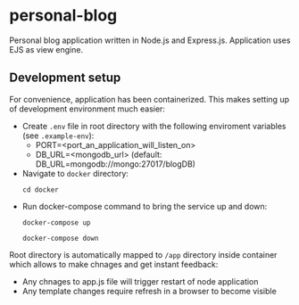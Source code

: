 # personal-blog
Personal blog application written in Node.js and Express.js. Application uses EJS as view engine.

## Development setup
For convenience, application has been containerized. This makes setting up of development environment much easier:

* Create `.env` file in root directory with the following enviroment variables (see `.example-env`):
    * PORT=<port_an_application_will_listen_on>
    * DB_URL=<mongodb_url> (default: DB_URL=mongodb://mongo:27017/blogDB)
* Navigate to `docker` directory:
    ```
    cd docker
    ```
* Run docker-compose command to bring the service up and down:
    ```
    docker-compose up
    ```
    ```
    docker-compose down
    ```
Root directory is automatically mapped to `/app` directory inside container which allows to make chnages and get instant feedback:

* Any chnages to app.js file will trigger restart of node application
* Any template changes require refresh in a browser to become visible